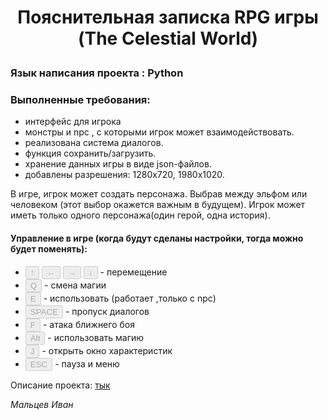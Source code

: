 # <p style="text-align: center;">Пояснительная записка RPG игры (The Сelestial World)</p>
### Язык написания проекта : Python
### Выполненные требования:
 - интерфейс для игрока 
 - монстры и npc , c которыми игрок может взаимодействовать.
 - реализована система диалогов.
 - функция сохранить/загрузить.
 - хранение данных игры в виде json-файлов.
 - добавлены разрешения: 1280x720, 1980x1020.


В игре, игрок может создать персонажа. Выбрав между эльфом или человеком (этот выбор окажется важным в будущем).
Игрок может иметь только одного персонажа(один герой, одна история).

#### Управление в игре (когда будут сделаны настройки, тогда можно будет поменять):
- <button button disabled>↑</button> <button button disabled>←</button> <button button disabled>
→</button> <button button disabled>↓</button> - перемещение
- <button button disabled>Q</button> - смена магии
- <button button disabled>E</button> - использовать (работает ,только с npc)
- <button button disabled>SPACE</button> - пропуск диалогов
- <button button disabled>F</button> - атака ближнего боя
- <button button disabled>Alt</button> - использовать магию
- <button button disabled>J</button> - открыть окно характеристик
- <button button disabled>ESC</button> - пауза и меню


Описание проекта: [тык](https://www.figma.com/file/rbIcmCwmmjGdip62oq721N/Untitled?node-id=0%3A1&t=0z4rgy0wjwQbXRAd-1)

_Мальцев Иван_
